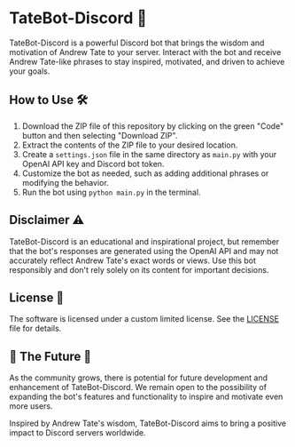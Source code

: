 # TateBot-Discord 🚀

TateBot-Discord is a powerful Discord bot that brings the wisdom and motivation of Andrew Tate to your server. Interact with the bot and receive Andrew Tate-like phrases to stay inspired, motivated, and driven to achieve your goals.

## How to Use 🛠️

1. Download the ZIP file of this repository by clicking on the green "Code" button and then selecting "Download ZIP".
2. Extract the contents of the ZIP file to your desired location.
3. Create a `settings.json` file in the same directory as `main.py` with your OpenAI API key and Discord bot token.
4. Customize the bot as needed, such as adding additional phrases or modifying the behavior.
5. Run the bot using `python main.py` in the terminal.

## Disclaimer ⚠️

TateBot-Discord is an educational and inspirational project, but remember that the bot's responses are generated using the OpenAI API and may not accurately reflect Andrew Tate's exact words or views. Use this bot responsibly and don't rely solely on its content for important decisions.

## License 📜

The software is licensed under a custom limited license. See the [LICENSE](LICENSE) file for details.

## 🔮 The Future 🚀

As the community grows, there is potential for future development and enhancement of TateBot-Discord. We remain open to the possibility of expanding the bot's features and functionality to inspire and motivate even more users.

Inspired by Andrew Tate's wisdom, TateBot-Discord aims to bring a positive impact to Discord servers worldwide.
